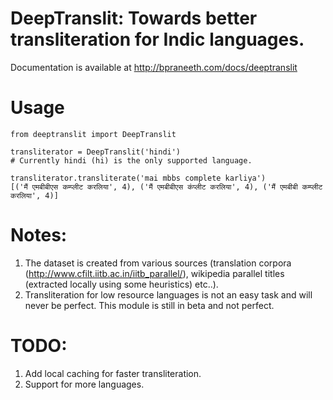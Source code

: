 # DeepTranslit: Towards better transliteration for Indic languages.

Documentation is available at http://bpraneeth.com/docs/deeptranslit

# Usage
```
from deeptranslit import DeepTranslit

transliterator = DeepTranslit('hindi')
# Currently hindi (hi) is the only supported language.

transliterator.transliterate('mai mbbs complete karliya')
[('मैं एमबीबीएस कम्प्लीट करलिया', 4), ('मैं एमबीबीएस कंप्लीट करलिया', 4), ('मैं एमबीबी कम्प्लीट करलिया', 4)]

```

# Notes:

1. The dataset is created from various sources (translation corpora (http://www.cfilt.iitb.ac.in/iitb_parallel/), wikipedia parallel titles (extracted locally using some heuristics) etc..).
2. Transliteration for low resource languages is not an easy task and will never be perfect. This module is still in beta and not perfect.

# TODO:

1. Add local caching for faster transliteration.
2. Support for more languages.
